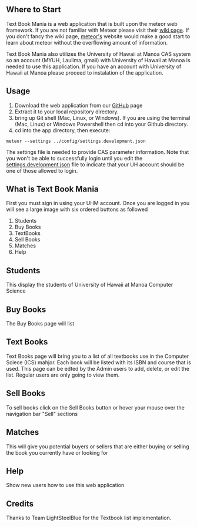 ## Where to Start 

Text Book Mania is a web application that is built upon the meteor web framework. If you are not familiar with Meteor please visit their [wiki page](http://docs.meteor.com/#/full/quickstart). If you don't fancy the wiki page, [meteor's](https://www.meteor.com/) website would make a good start to learn about meteor without the overflowing amount of information. 

Text Book Mania also utilizes the University of Hawaii at Manoa CAS system so an account (MYUH, Laulima, gmail) with University of Hawaii at Manoa is needed to use this application. If you have an account with University of Hawaii at Manoa please proceed to instalation of the application.

## Usage

1. Download the web application from our [GitHub](http://textbookmania.github.io/RoyalBlue) page
2. Extract it to your local repository directory.
3. bring up Git shell (Mac, Linux, or Windows). If you are using the terminal (Mac, Linux) or Windows Powershell then cd into your Github directory.    
4. cd into the app directory, then execute: 

```
meteor --settings ../config/settings.development.json
```

The settings file is needed to provide CAS parameter information. Note that you won't be able to successfully login until you edit the [settings.development.json](https://github.com/ics-software-engineering/meteor-example-uh-cas/blob/master/config/settings.development.json) file to indicate that your UH account should be one of those allowed to login.

## What is Text Book Mania

First you must sign in using your UHM account. Once you are logged in you will see a large image with six ordered buttons as followed 
1) Students
2) Buy Books
3) TextBooks
4) Sell Books
5) Matches
6) Help


## Students
This display the students of University of Hawaii at Manoa Computer Science 

## Buy Books
The Buy Books page will list 


## Text Books
Text Books page will bring you to a list of all textbooks use in the Computer Sciece (ICS) mahjor. Each book will be listed with its ISBN and course that is used. This page can be edted by the Admin users to add, delete, or edit the list. Regular users are only going to view them. 


## Sell Books
To sell books click on the Sell Books button or hover your mouse over the navigation bar "Sell" sections 

## Matches
This will give you potential buyers or sellers that are either buying or selling the book you currently have or looking for 

## Help

Show new users how to use this web application 



## Credits

Thanks to Team LightSteelBlue for the Textbook list implementation.  

